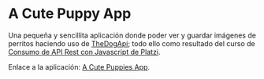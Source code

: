 # A Cute Puppy App
Una pequeña y sencillita aplicación donde poder ver y guardar imágenes de perritos haciendo uso de [TheDogApi](https://thedogapi.com/); todo ello como resultado del curso de [Consumo de API Rest con Javascript de Platzi](https://platzi.com/cursos/api/).

Enlace a la aplicación: [A Cute Puppies App](https://v-miguel-v.github.io/A-Cute-Puppy-App/).
